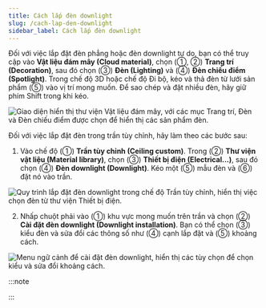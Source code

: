 ```yaml
---
title: Cách lắp đèn downlight
slug: /cach-lap-den-downlight
sidebar_label: Cách lắp đèn downlight
---
```


Đối với việc lắp đặt đèn phẳng hoặc đèn downlight tự do, bạn có thể truy cập vào **Vật liệu đám mây (Cloud material)**, chọn (①, ②) **Trang trí (Decoration)**, sau đó chọn (③) **Đèn (Lighting)** và (④) **Đèn chiếu điểm (Spotlight)**. Trong chế độ 3D hoặc chế độ Đi bộ, kéo và thả đèn từ lưới sản phẩm (⑤) vào vị trí mong muốn. Để sao chép và đặt nhiều đèn, hãy giữ phím Shift trong khi kéo.

![Giao diện hiển thị thư viện Vật liệu đám mây, với các mục Trang trí, Đèn và Đèn chiếu điểm được chọn để hiển thị các sản phẩm đèn.](https://storage.googleapis.com/jegavn_kb/image_jegavn/774.1.png)

Đối với việc lắp đặt đèn trong trần tùy chỉnh, hãy làm theo các bước sau:

1. Vào chế độ (①) **Trần tùy chỉnh (Ceiling custom)**. Trong (②) **Thư viện vật liệu (Material library)**, chọn (③) **Thiết bị điện (Electrical...)**, sau đó chọn (④) **Đèn downlight (Downlight)**. Kéo một (⑤) mẫu đèn và (⑥) đặt nó vào trần.

![Quy trình lắp đặt đèn downlight trong chế độ Trần tùy chỉnh, hiển thị việc chọn đèn từ thư viện Thiết bị điện.](https://storage.googleapis.com/jegavn_kb/image_jegavn/774.2.png)

2. Nhấp chuột phải vào (①) khu vực mong muốn trên trần và chọn (②) **Cài đặt đèn downlight (Downlight installation)**. Bạn có thể chọn (③) kiểu đèn và sửa đổi các thông số như (④) cạnh lắp đặt và (⑤) khoảng cách.

![Menu ngữ cảnh để cài đặt đèn downlight, hiển thị các tùy chọn để chọn kiểu và sửa đổi khoảng cách.](https://storage.googleapis.com/jegavn_kb/image_jegavn/774.3.png)

:::note

:::